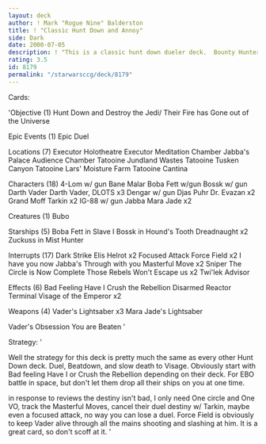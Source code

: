 ```yaml
---
layout: deck
author: ! Mark "Rogue Nine" Balderston
title: ! "Classic Hunt Down and Annoy"
side: Dark
date: 2000-07-05
description: ! "This is a classic hunt down dueler deck.  Bounty Hunters with guns, etc."
rating: 3.5
id: 8179
permalink: "/starwarsccg/deck/8179"
---
```

Cards: 

'Objective (1)
Hunt Down and Destroy the Jedi/
Their Fire has Gone out of the Universe

Epic Events (1)
Epic Duel

Locations (7)
Executor Holotheatre
Executor Meditation Chamber
Jabba's Palace Audience Chamber
Tatooine Jundland Wastes
Tatooine Tusken Canyon
Tatooine Lars' Moisture Farm
Tatooine Cantina

Characters (18)
4-Lom w/ gun
Bane Malar
Boba Fett w/gun
Bossk w/ gun
Darth Vader
Darth Vader, DLOTS x3
Dengar w/ gun
Djas Puhr
Dr. Evazan x2
Grand Moff Tarkin x2
IG-88 w/ gun
Jabba
Mara Jade x2

Creatures (1)
Bubo

Starships (5)
Boba Fett in Slave I
Bossk in Hound's Tooth
Dreadnaught x2
Zuckuss in Mist Hunter

Interrupts (17)
Dark Strike
Elis Helrot x2
Focused Attack
Force Field x2
I have you now
Jabba's Through with you
Masterful Move x2
Sniper
The Circle is Now Complete
Those Rebels Won't Escape us x2
Twi'lek Advisor

Effects (6)
Bad Feeling Have I
Crush the Rebellion
Disarmed
Reactor Terminal
Visage of the Emperor x2

Weapons (4)
Vader's Lightsaber x3
Mara Jade's Lightsaber

Vader's Obsession
You are Beaten
'

Strategy: '

Well the strategy for this deck is pretty much the same as every other Hunt Down deck.  Duel, Beatdown, and slow death to Visage.  Obviously start with Bad feeling Have I or Crush the Rebellion depending on their deck.	For EBO battle in space, but don't let them drop all their ships on you at one time.

in response to reviews the destiny isn't bad, I only need One circle and One VO, track the Masterful Moves, cancel their duel destiny w/ Tarkin, maybe even a focused attack, no way you can lose a duel.
Force Field is obviously to keep Vader alive through all the mains shooting and slashing at him.  It is a great card, so don't scoff at it. '

